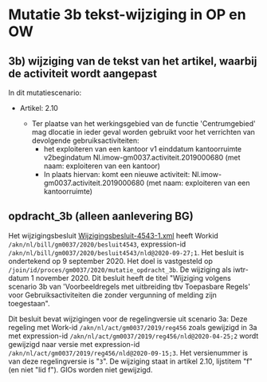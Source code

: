 # Mutatie 3b tekst-wijziging in OP en OW

## 3b) wijziging van de tekst van het artikel, waarbij de activiteit wordt aangepast
In dit mutatiescenario:

- Artikel: 2.10

    -   Ter plaatse van het werkingsgebied van de functie 'Centrumgebied' mag dlocatie in ieder geval worden gebruikt voor het verrichten van devolgende gebruiksactiviteiten:
        -   het exploiteren van een kantoor v1 einddatum kantoorruimte v2begindatum Nl.imow-gm0037.activiteit.2019000680 (met naam: exploiteren van een kantoor)
        -   In plaats hiervan: komt een nieuwe activiteit: Nl.imow-gm0037.activiteit.2019000680 (met naam: exploiteren van een kantoorruimte)

## opdracht_3b (alleen aanlevering BG)
Het wijzigingsbesluit [Wijzigingsbesluit-4543-1.xml](Wijzigingsbesluit-4543-1.xml) heeft Workid `/akn/nl/bill/gm0037/2020/besluit4543`, expression-id `/akn/nl/bill/gm0037/2020/besluit4543/nld@2020-09-27;1`. Het besluit is ondertekend op 9 september 2020. Het doel is vastgesteld op `/join/id/proces/gm0037/2020/mutatie_opdracht_3b`. De wijziging als iwtr-datum 1 november 2020. Dit besluit heeft de titel "Wijziging volgens scenario 3b van 'Voorbeeldregels met uitbreiding tbv Toepasbare Regels' voor Gebruiksactiviteiten die zonder vergunning of melding zijn toegestaan". 

Dit besluit bevat wijzigingen voor de regelingversie uit scenario 3a: Deze regeling met Work-id `/akn/nl/act/gm0037/2019/reg456` zoals gewijzigd in 3a met expression-id `/akn/nl/act/gm0037/2019/reg456/nld@2020-04-25;2` wordt gewijzigd naar versie met expression-id `/akn/nl/act/gm0037/2019/reg456/nld@2020-09-15;3`. Het versienummer is van deze regelingversie is "`3`". 
De wijziging staat in artikel 2.10, lijstitem "f" (en niet "lid f"). GIOs worden niet gewijzigd.

